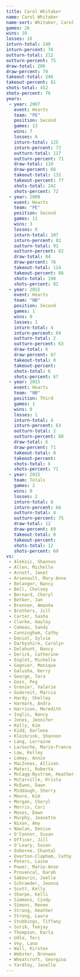 ```yaml
---
title: Carol Whitaker
name: Carol Whitaker
name-sort: Whitaker, Carol
games: 26
wins: 10
losses: 16
inturn-total: 240
inturn-percent: 76
outturn-total: 212
outturn-percent: 75
draw-total: 206
draw-percent: 70
takeout-total: 246
takeout-percent: 81
shots-total: 452
shots-percent: 76
years:
 - year: 2007
   event: Hearts
   team: "PE"
   position: Second
   games: 13
   wins: 7
   losses: 6
   inturn-total: 125
   inturn-percent: 73
   outturn-total: 117
   outturn-percent: 71
   draw-total: 110
   draw-percent: 66
   takeout-total: 132
   takeout-percent: 77
   shots-total: 242
   shots-percent: 72
 - year: 2008
   event: Hearts
   team: "PE"
   position: Second
   games: 11
   wins: 3
   losses: 8
   inturn-total: 107
   inturn-percent: 82
   outturn-total: 91
   outturn-percent: 82
   draw-total: 84
   draw-percent: 76
   takeout-total: 114
   takeout-percent: 86
   shots-total: 198
   shots-percent: 82
 - year: 2015
   event: Hearts
   team: "NB"
   position: Second
   games: 1
   wins: 0
   losses: 1
   inturn-total: 4
   inturn-percent: 69
   outturn-total: 2
   outturn-percent: 63
   draw-total: 6
   draw-percent: 67
   takeout-total: 0
   takeout-percent:
   shots-total: 6
   shots-percent: 67
 - year: 2015
   event: Hearts
   team: "NB"
   position: Third
   games: 1
   wins: 0
   losses: 1
   inturn-total: 4
   inturn-percent: 63
   outturn-total: 2
   outturn-percent: 88
   draw-total: 6
   draw-percent: 71
   takeout-total: 0
   takeout-percent:
   shots-total: 6
   shots-percent: 71
 - year: 2015
   team: Totals
   games: 2
   wins: 0
   losses: 2
   inturn-total: 8
   inturn-percent: 66
   outturn-total: 4
   outturn-percent: 75
   draw-total: 12
   draw-percent: 69
   takeout-total: 0
   takeout-percent:
   shots-total: 12
   shots-percent: 69
vs:
 - Aleksic, Shannon
 - Allen, Michelle
 - Arnott, Janet
 - Arsenault, Mary-Anne
 - Belanger, Nancy
 - Bell, Chelsey
 - Bernard, Cheryl
 - Betker, Jan
 - Brennan, Amanda
 - Brothers, Jill
 - Carter, Sasha
 - Clarke, Hayley
 - Comeau, Sandy
 - Cunningham, Cathy
 - Daniel, Sylvie
 - Darbyshire, Carolyn
 - Delahunt, Nancy
 - Derick, Catherine
 - Englot, Michelle
 - Gagnier, Monique
 - Galusha, Kerry
 - George, Tara
 - Goss, Peg
 - Grenier, Valerie
 - Gudereit, Marcia
 - Hardy, Shelley
 - Harmark, Andra
 - Harrison, Meredith
 - Inglis, Nancy
 - Jones, Jennifer
 - Kelly, Kim
 - Kidd, Darlene
 - Kleibrink, Shannon
 - Lang, Lorraine
 - Larouche, Marie-France
 - Law, Kelley
 - Lemay, Annie
 - MacInnes, Allison
 - Materi, Roberta
 - McCagg-Nystrom, Heather
 - McCarville, Krista
 - McEwen, Dawn
 - Middaugh, Sherry
 - Moore, Kim
 - Morgan, Cheryl
 - Morris, Cori
 - Moses, Dawn
 - Murphy, Jeanette
 - Nixon, Amy
 - Nowlan, Denise
 - O'Connor, Susan
 - Officer, Jill
 - O'Leary, Susan
 - Osborne, Chantal
 - Overton-Clapham, Cathy
 - Peters, Laine
 - Power, Marie-Anne
 - Provencal, Darah
 - Sabourin, Joelle
 - Schraeder, Jeanna
 - Scott, Kelly
 - Sharpe, Kelli
 - Simmons, Cindy
 - Simons, Renee
 - Strong, Heather
 - Strong, Laura
 - Stubbings, Tiffany
 - Surik, Teejay
 - Thompson, Karla
 - Udle, Teri
 - Vey, Lana
 - Wall, Kirsten
 - Webster, Bronwen
 - Wheatcroft, Georgina
 - Yardley, Janelle
---
```

